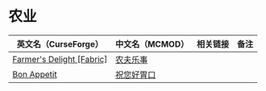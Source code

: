 # 农业

| 英文名（CurseForge）                                                                             | 中文名（MCMOD）                                    | 相关链接 | 备注 |
| ------------------------------------------------------------------------------------------------ | -------------------------------------------------- | -------- | ---- |
| [Farmer's Delight [Fabric]](https://www.curseforge.com/minecraft/mc-mods/farmers-delight-fabric) | [农夫乐事](https://www.mcmod.cn/class/2820.html)   |          |      |
| [Bon Appetit](https://www.curseforge.com/minecraft/mc-mods/bon-appetit-fabric)                   | [祝您好胃口](https://www.mcmod.cn/class/3402.html) |          |      |
